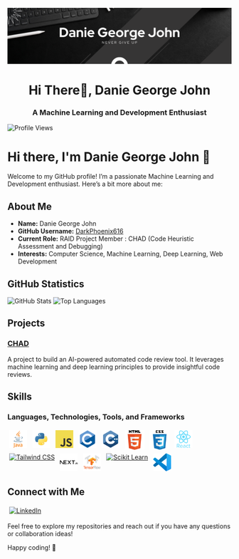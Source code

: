 ![header](./Banner.png)


<h1 align="center">Hi There👋, Danie George John</h1>
<h3 align="center">A Machine Learning and Development Enthusiast</h3>

![Profile Views](https://komarev.com/ghpvc/?username=DarkPhoenix616&color=blue&style=flat-square)

# Hi there, I'm Danie George John 👋

Welcome to my GitHub profile! I’m a passionate Machine Learning and Development enthusiast. Here’s a bit more about me:

## About Me

- **Name:** Danie George John
- **GitHub Username:** [DarkPhoenix616](https://github.com/DarkPhoenix616)
- **Current Role:** RAID Project Member : CHAD (Code Heuristic Assessment and Debugging)
- **Interests:** Computer Science, Machine Learning, Deep Learning, Web Development

## GitHub Statistics

![GitHub Stats](https://github-readme-stats.vercel.app/api?username=DarkPhoenix616&show=reviews,prs&theme=radical)
![Top Languages](https://github-readme-stats.vercel.app/api/top-langs/?username=DarkPhoenix616)

## Projects

### [CHAD](https://github.com/DarkPhoenix616/Reviebot)
A project to build an AI-powered automated code review tool. It leverages machine learning and deep learning principles to provide insightful code reviews.

## Skills

### Languages, Technologies, Tools, and Frameworks

<p align="left">
  <a href="https://www.java.com/"><img src="https://raw.githubusercontent.com/github/explore/80688e429a7d4ef2fca1e82350fe8e3517d3494d/topics/java/java.png" alt="Java" height="40" style="vertical-align:top; margin:4px"></a>
  <a href="https://www.python.org/"><img src="https://raw.githubusercontent.com/github/explore/80688e429a7d4ef2fca1e82350fe8e3517d3494d/topics/python/python.png" alt="Python" height="40" style="vertical-align:top; margin:4px"></a>
  <a href="https://developer.mozilla.org/en-US/docs/Web/JavaScript"><img src="https://raw.githubusercontent.com/github/explore/80688e429a7d4ef2fca1e82350fe8e3517d3494d/topics/javascript/javascript.png" alt="JavaScript" height="40" style="vertical-align:top; margin:4px"></a>
  <a href="https://en.wikipedia.org/wiki/C_(programming_language)"><img src="https://raw.githubusercontent.com/devicons/devicon/master/icons/c/c-original.svg" alt="C" height="40" style="vertical-align:top; margin:4px"></a>
  <a href="https://isocpp.org/"><img src="https://raw.githubusercontent.com/github/explore/80688e429a7d4ef2fca1e82350fe8e3517d3494d/topics/cpp/cpp.png" alt="C++" height="40" style="vertical-align:top; margin:4px"></a>
  <a href="https://developer.mozilla.org/en-US/docs/Web/HTML"><img src="https://raw.githubusercontent.com/github/explore/80688e429a7d4ef2fca1e82350fe8e3517d3494d/topics/html/html.png" alt="HTML" height="44" style="vertical-align:top; margin:4px"></a>
  <a href="https://developer.mozilla.org/en-US/docs/Web/CSS"><img src="https://raw.githubusercontent.com/github/explore/80688e429a7d4ef2fca1e82350fe8e3517d3494d/topics/css/css.png" alt="CSS" height="44" style="vertical-align:top; margin:4px"></a>
  <a href="https://reactjs.org/"><img src="https://raw.githubusercontent.com/devicons/devicon/master/icons/react/react-original-wordmark.svg" alt="React" height="40" style="vertical-align:top; margin:4px"/></a>
  <a href="https://tailwindcss.com/"><img src="https://scontent-del1-1.xx.fbcdn.net/v/t39.30808-6/299463877_560030875914611_8025210373789510385_n.jpg?_nc_cat=102&ccb=1-7&_nc_sid=6ee11a&_nc_ohc=RQfUeoEX2SYQ7kNvgFKObbk&_nc_ht=scontent-del1-1.xx&oh=00_AYCtKPSIFgl_eLwcYSUBhY-QPo9Pwm1XAF7B0E73S8p0EQ&oe=66A60377" alt="Tailwind CSS" height="40" style="vertical-align:top; margin:4px"></a>
  <a href="https://nextjs.org/"><img src="https://raw.githubusercontent.com/devicons/devicon/master/icons/nextjs/nextjs-original-wordmark.svg" alt="Next.js" height="40" style="vertical-align:top; margin:4px"/></a>
  <a href="https://www.tensorflow.org/"><img src="https://raw.githubusercontent.com/github/explore/80688e429a7d4ef2fca1e82350fe8e3517d3494d/topics/tensorflow/tensorflow.png" alt="TensorFlow" height="40" style="vertical-align:top; margin:4px"></a>
  <a href="https://scikit-learn.org/"><img src="https://upload.wikimedia.org/wikipedia/commons/0/05/Scikit_learn_logo_small.svg" alt="Scikit Learn" height="40" style="vertical-align:top; margin:4px"/></a>
  <a href="https://code.visualstudio.com/"><img src="https://raw.githubusercontent.com/github/explore/80688e429a7d4ef2fca1e82350fe8e3517d3494d/topics/visual-studio-code/visual-studio-code.png" alt="VS Code" height="40" style="vertical-align:top; margin:4px"></a>
</p>

## Connect with Me

<a href="https://www.linkedin.com/in/daniegeorgejohn/"><img src="https://raw.githubusercontent.com/rahuldkjain/github-profile-readme-generator/master/src/images/icons/Social/linked-in-alt.svg" alt="LinkedIn" height="40" style="vertical-align:top; margin:4px"></a>

Feel free to explore my repositories and reach out if you have any questions or collaboration ideas!

Happy coding! 🚀
